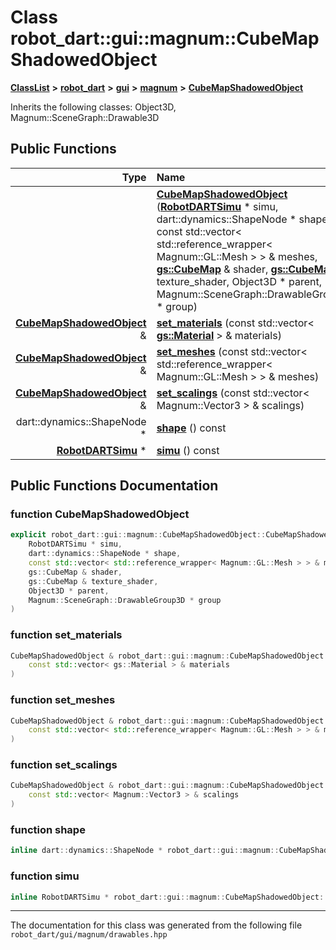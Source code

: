 

# Class robot\_dart::gui::magnum::CubeMapShadowedObject



[**ClassList**](annotated.md) **>** [**robot\_dart**](namespacerobot__dart.md) **>** [**gui**](namespacerobot__dart_1_1gui.md) **>** [**magnum**](namespacerobot__dart_1_1gui_1_1magnum.md) **>** [**CubeMapShadowedObject**](classrobot__dart_1_1gui_1_1magnum_1_1CubeMapShadowedObject.md)








Inherits the following classes: Object3D,  Magnum::SceneGraph::Drawable3D


































## Public Functions

| Type | Name |
| ---: | :--- |
|   | [**CubeMapShadowedObject**](#function-cubemapshadowedobject) ([**RobotDARTSimu**](classrobot__dart_1_1RobotDARTSimu.md) \* simu, dart::dynamics::ShapeNode \* shape, const std::vector&lt; std::reference\_wrapper&lt; Magnum::GL::Mesh &gt; &gt; & meshes, [**gs::CubeMap**](classrobot__dart_1_1gui_1_1magnum_1_1gs_1_1CubeMap.md) & shader, [**gs::CubeMap**](classrobot__dart_1_1gui_1_1magnum_1_1gs_1_1CubeMap.md) & texture\_shader, Object3D \* parent, Magnum::SceneGraph::DrawableGroup3D \* group) <br> |
|  [**CubeMapShadowedObject**](classrobot__dart_1_1gui_1_1magnum_1_1CubeMapShadowedObject.md) & | [**set\_materials**](#function-set_materials) (const std::vector&lt; [**gs::Material**](classrobot__dart_1_1gui_1_1magnum_1_1gs_1_1Material.md) &gt; & materials) <br> |
|  [**CubeMapShadowedObject**](classrobot__dart_1_1gui_1_1magnum_1_1CubeMapShadowedObject.md) & | [**set\_meshes**](#function-set_meshes) (const std::vector&lt; std::reference\_wrapper&lt; Magnum::GL::Mesh &gt; &gt; & meshes) <br> |
|  [**CubeMapShadowedObject**](classrobot__dart_1_1gui_1_1magnum_1_1CubeMapShadowedObject.md) & | [**set\_scalings**](#function-set_scalings) (const std::vector&lt; Magnum::Vector3 &gt; & scalings) <br> |
|  dart::dynamics::ShapeNode \* | [**shape**](#function-shape) () const<br> |
|  [**RobotDARTSimu**](classrobot__dart_1_1RobotDARTSimu.md) \* | [**simu**](#function-simu) () const<br> |




























## Public Functions Documentation




### function CubeMapShadowedObject 

```C++
explicit robot_dart::gui::magnum::CubeMapShadowedObject::CubeMapShadowedObject (
    RobotDARTSimu * simu,
    dart::dynamics::ShapeNode * shape,
    const std::vector< std::reference_wrapper< Magnum::GL::Mesh > > & meshes,
    gs::CubeMap & shader,
    gs::CubeMap & texture_shader,
    Object3D * parent,
    Magnum::SceneGraph::DrawableGroup3D * group
) 
```






### function set\_materials 

```C++
CubeMapShadowedObject & robot_dart::gui::magnum::CubeMapShadowedObject::set_materials (
    const std::vector< gs::Material > & materials
) 
```






### function set\_meshes 

```C++
CubeMapShadowedObject & robot_dart::gui::magnum::CubeMapShadowedObject::set_meshes (
    const std::vector< std::reference_wrapper< Magnum::GL::Mesh > > & meshes
) 
```






### function set\_scalings 

```C++
CubeMapShadowedObject & robot_dart::gui::magnum::CubeMapShadowedObject::set_scalings (
    const std::vector< Magnum::Vector3 > & scalings
) 
```






### function shape 

```C++
inline dart::dynamics::ShapeNode * robot_dart::gui::magnum::CubeMapShadowedObject::shape () const
```






### function simu 

```C++
inline RobotDARTSimu * robot_dart::gui::magnum::CubeMapShadowedObject::simu () const
```




------------------------------
The documentation for this class was generated from the following file `robot_dart/gui/magnum/drawables.hpp`

